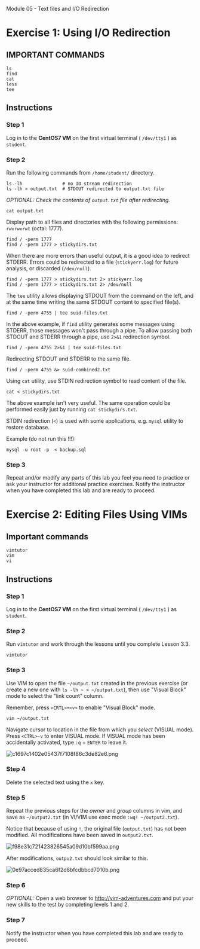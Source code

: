 Module 05 - Text files and I/O Redirection


# Exercise 1:  Using I/O Redirection



## IMPORTANT COMMANDS

```console
ls
find
cat
less
tee
```


## Instructions


### Step 1

Log in to the **CentOS7 VM** on the first virtual terminal ( `/dev/tty1` ) as `student`.


### Step 2

Run the following commands from `/home/student/` directory.


```console
ls -lh               # no IO stream redirection
ls -lh > output.txt  # STDOUT redirected to output.txt file
```


*OPTIONAL: Check the contents of `output.txt` file after redirecting.*

```console
cat output.txt
```

Display path to all files and directories with the following permissions: `rwxrwxrwt` (octal: 1777).

```console
find / -perm 1777
find / -perm 1777 > stickydirs.txt
```


When there are more errors than useful output, it is a good idea to redirect STDERR. Errors could be redirected to a file (`stickyerr.log`) for future analysis, or discarded (`/dev/null`).


```console
find / -perm 1777 > stickydirs.txt 2> stickyerr.log
find / -perm 1777 > stickydirs.txt 2> /dev/null
```


The `tee` utility allows displaying STDOUT from the command on the left, and at the same time writing the same STDOUT content to specified file(s).


```console
find / -perm 4755 | tee suid-files.txt
```



In the above example, if `find` utility generates some messages using STDERR, those messages won't pass through a pipe. To allow passing both STDOUT and STDERR through a pipe, use `2>&1` redirection symbol.

```console
find / -perm 4755 2>&1 | tee suid-files.txt
```


Redirecting STDOUT and STDERR to the same file.

```console
find / -perm 4755 &> suid-combined2.txt
```


Using `cat` utility, use STDIN redirection symbol to read content of the file.

```console
cat < stickydirs.txt
```

The above example isn't very useful. The same operation could be performed easily just by running `cat stickydirs.txt`.

STDIN redirection (`<`) is used with some applications, e.g. `mysql` utility to restore database.

Example (do not run this !!!):

```console
mysql -u root -p  < backup.sql
```


### Step 3

Repeat and/or modify any parts of this lab you feel you need to practice or ask your instructor for additional practice exercises.  Notify the instructor when you have completed this lab and are ready to proceed.




# Exercise 2: Editing Files Using VIMs



## Important commands

```console
vimtutor
vim
vi
```


## Instructions


### Step 1

Log in to the **CentOS7 VM** on the first virtual terminal ( `/dev/tty1` )  as `student`.


### Step 2

Run `vimtutor` and work through the lessons until you complete Lesson 3.3.


```console
vimtutor
```


### Step 3

Use VIM to open the file `~/output.txt` created in the previous exercise (or create a new one with `ls -lh ~ > ~/output.txt`), then use "Visual Block" mode  to select the "link count" column.

Remember, press `<CRTL>+<v>` to enable "Visual Block" mode.

```console
vim ~/output.txt
```

Navigate cursor to location in the file from which you *select* (VISUAL mode). Press `<CTRL>-v` to enter VISUAL mode. If VISUAL mode has been accidentally activated, type `:q` + `ENTER` to leave it.

![c1697c1402e05437f7108f86c3de82e6.png](../_resources/4dae417f94d74a76bfc8b2911b54bf5a.png)




### Step 4

Delete the selected text using the `x` key.


### Step 5

Repeat the previous steps for the *owner* and *group* columns in vim, and save as `~/output2.txt` (in VI/VIM use exec mode `:wq! ~/output2.txt`).

Notice that because of using `!`, the original file (`output.txt`) has not been modified. All modifications have been saved in `output2.txt`.



![f98e31c721423826545a09d10bf599aa.png](../_resources/b78bd78b73e34b758a26df918c62fe87.png)


After modifications, `outpu2.txt` should look similar to this.



![0e97acced835ca6f2d8bfcdbbcd7010b.png](../_resources/e6816b2e74e74a2292e599f1c4afb3c6.png)




### Step 6

*OPTIONAL:*  Open a web browser to http://vim-adventures.com and put your new skills to the test by completing levels 1 and 2.



### Step 7

Notify the instructor when you have completed this lab and are ready to proceed. 






